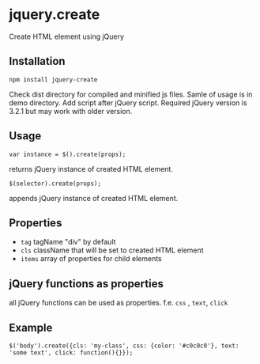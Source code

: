 # jquery.create
Create HTML element using jQuery

## Installation

```
npm install jquery-create
```

Check dist directory for compiled and minified js files. Samle of usage is in demo directory. Add script after jQuery script. Required jQuery version is 3.2.1 but may work with older version.

## Usage

```
var instance = $().create(props);
```

returns jQuery instance of created HTML element.

```
$(selector).create(props);
```

appends jQuery instance of created HTML element.


## Properties

-  `tag` tagName "div" by default
-  `cls` className that will be set to created HTML element
-  `items` array of properties for child elements

## jQuery functions as properties

all jQuery functions can be used as properties. f.e. `css` , `text`, `click`

## Example

```
$('body').create({cls: 'my-class', css: {color: '#c0c0c0'}, text: 'some text', click: function(){}});
```